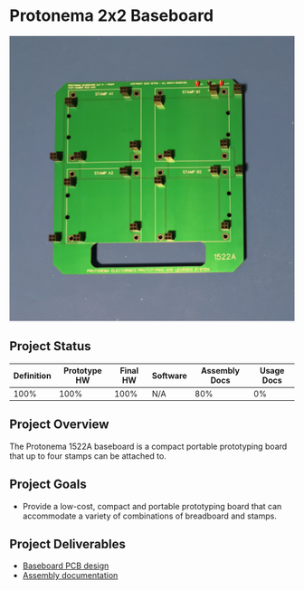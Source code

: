 # Protonema 2x2 Baseboard
![Photo of a 1522A baseboard](./1522-8010/images/1522A.jpg)

## Project Status

Definition | Prototype HW | Final HW | Software | Assembly Docs | Usage Docs |
|-|-|-|-|-|-|
100% | 100% | 100% | N/A | 80% | 0% |

## Project Overview
The Protonema 1522A baseboard is a compact portable prototyping board that up to four stamps can be attached to.

## Project Goals
* Provide a low-cost, compact and portable prototyping board that can accommodate a variety of combinations of breadboard and stamps.

## Project Deliverables
* [Baseboard PCB design](https://github.com/dslik/protonema/tree/main/stamps/1522A/1522-0101/latest)
* [Assembly documentation](https://dslik.github.io/protonema/baseboards/1522A/1522-8010.pdf)
